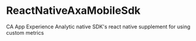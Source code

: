 # ReactNativeAxaMobileSdk
CA App Experience Analytic native SDK's react native supplement for using custom metrics
